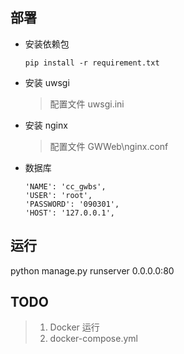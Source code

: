 ## 部署

- 安装依赖包

   ```
   pip install -r requirement.txt
   ```

- 安装 uwsgi

  > 配置文件 uwsgi.ini

- 安装 nginx

  > 配置文件 GWWeb\nginx.conf

- 数据库

   ```
   'NAME': 'cc_gwbs',
   'USER': 'root',
   'PASSWORD': '090301',
   'HOST': '127.0.0.1',
   ```

## 运行

python manage.py runserver 0.0.0.0:80

## TODO

> 1. Docker 运行
> 2. docker-compose.yml
> 